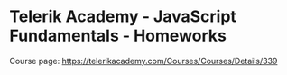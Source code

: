 # Telerik Academy - JavaScript Fundamentals - Homeworks

Course page:
https://telerikacademy.com/Courses/Courses/Details/339


